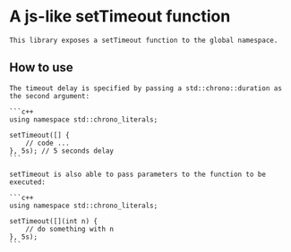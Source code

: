 
# A js-like setTimeout function

    This library exposes a setTimeout function to the global namespace.

## How to use

    The timeout delay is specified by passing a std::chrono::duration as the second argument:

    ```c++
    using namespace std::chrono_literals;

    setTimeout([] {
        // code ...
    }, 5s); // 5 seconds delay
    ```

    setTimeout is also able to pass parameters to the function to be executed:

    ```c++
    using namespace std::chrono_literals;

    setTimeout([](int n) {
        // do something with n
    }, 5s);
    ```
